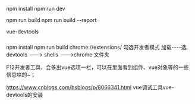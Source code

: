 npm install
npm run dev

npm run build
npm run build --report








vue-devtools

###
npm install
npm run build
chrome://extensions/
勾选开发者模式
加载----选devtools ---> shells --->chrome 文件夹

F12开发者工具，会多出vue选项一栏，可以在里面看到组件、vue对象等的一些信息啥的~；


https://www.cnblogs.com/bsblogs/p/8066341.html
vue调试工具vue-devtools的安装
